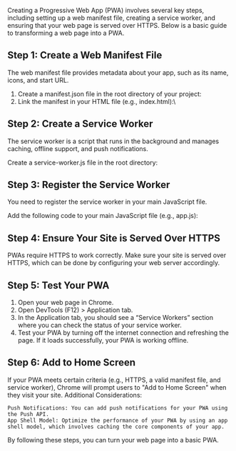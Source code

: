 Creating a Progressive Web App (PWA) involves several key steps, including setting up a web manifest file, creating a service worker, and ensuring that your web page is served over HTTPS. Below is a basic guide to transforming a web page into a PWA.

## Step 1: Create a Web Manifest File

The web manifest file provides metadata about your app, such as its name, icons, and start URL.

1. Create a manifest.json file in the root directory of your project:
2. Link the manifest in your HTML file (e.g., index.html):\

## Step 2: Create a Service Worker

The service worker is a script that runs in the background and manages caching, offline support, and push notifications.

Create a service-worker.js file in the root directory:


## Step 3: Register the Service Worker

You need to register the service worker in your main JavaScript file.

Add the following code to your main JavaScript file (e.g., app.js):

## Step 4: Ensure Your Site is Served Over HTTPS

PWAs require HTTPS to work correctly. Make sure your site is served over HTTPS, which can be done by configuring your web server accordingly.

## Step 5: Test Your PWA

1. Open your web page in Chrome.
2. Open DevTools (F12) > Application tab.
3. In the Application tab, you should see a “Service Workers” section where you can check the status of your service worker.
4. Test your PWA by turning off the internet connection and refreshing the page. If it loads successfully, your PWA is working offline.

## Step 6: Add to Home Screen

If your PWA meets certain criteria (e.g., HTTPS, a valid manifest file, and service worker), Chrome will prompt users to "Add to Home Screen" when they visit your site.
Additional Considerations:

    Push Notifications: You can add push notifications for your PWA using the Push API.
    App Shell Model: Optimize the performance of your PWA by using an app shell model, which involves caching the core components of your app.

By following these steps, you can turn your web page into a basic PWA.